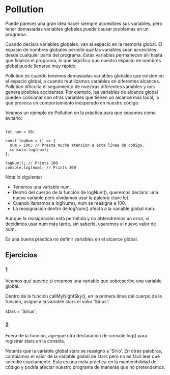 # Pollution

Puede parecer una gran idea hacer siempre accesibles sus variables, pero tener demasiadas variables globales puede causar problemas en un programa.

Cuando declara variables globales, van al espacio en la memoria global. El espacio de nombres globales permite que las variables sean accesibles desde cualquier parte del programa. Estas variables permanecen allí hasta que finaliza el programa, lo que significa que nuestro espacio de nombres global puede llenarse muy rápido.

Pollution es cuando tenemos demasiadas variables globales que existen en el espacio global, o cuando reutilizamos variables en diferentes alcances. Pollution dificulta el seguimiento de nuestras diferentes variables y nos genera posibles accidentes. Por ejemplo, las variables de alcance global pueden colisionar con otras variables que tienen un alcance más local, lo que provoca un comportamiento inesperado en nuestro código.

Veamos un ejemplo de Pollution en la práctica para que sepamos cómo evitarlo:

~~~

let num = 50;
 
const logNum = () => {
  num = 100; // Presta mucha atencion a esta linea de codigo.
  console.log(num);
};
 
logNum(); // Prints 100
console.log(num); // Prints 100

~~~

Nota lo siguiente:

- Tenemos una variable num.
- Dentro del cuerpo de la función de logNum(), queremos declarar una nueva variable pero olvidamos usar la palabra clave let.
- Cuando llamamos a logNum(), num se reasigna a 100.
- La reasignación dentro de logNum() afecta a la variable global num.

Aunque la reasignación está permitida y no obtendremos un error, si decidimos usar num más tarde, sin saberlo, usaremos el nuevo valor de num.

Es una buena práctica no definir variables en el alcance global.

## Ejercicios

### 1

Veamos qué sucede si creamos una variable que sobrescribe una variable global.

Dentro de la función callMyNightSky(), en la primera línea del cuerpo de la función, asigne a la variable stars el valor 'Sirius':

stars = 'Sirius';

### 2

Fuera de la función, agregue otra declaración de console.log() para registrar stars en la consola.

Notarás que la variable global stars se reasignó a 'Sirio'. En otras palabras, cambiamos el valor de la variable global de stars pero no es fácil leer qué sucedió exactamente. Esta es una mala práctica en la mantenibilidad del código y podría afectar nuestro programa de maneras que no pretendemos.
